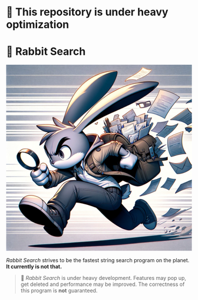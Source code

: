 # 🚧 This repository is under heavy optimization

# 🐇 Rabbit Search

![Dumb Drawing by ChatGPT](./res/banner.webp)

*Rabbit Search* strives to be the fastest string search program on the planet. **It currently is
not that.**

> 🚧 *Rabbit Search* is under heavy development. Features may pop up, get
> deleted and performance may be improved. The correctness of this program is
> **not** guaranteed.
